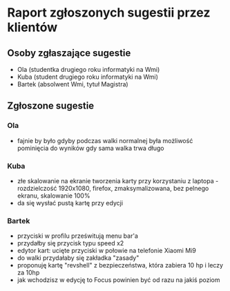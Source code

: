 # Raport zgłoszonych sugestii przez klientów

## Osoby zgłaszające sugestie

* Ola (studentka drugiego roku informatyki na Wmi)
* Kuba (student drugiego roku informatyki na Wmi)
* Bartek (absolwent Wmi, tytuł Magistra)

## Zgłoszone sugestie

### Ola

* fajnie by było gdyby podczas walki normalnej była możliwość pominięcia do wyników gdy sama walka trwa długo

### Kuba

* złe skalowanie na ekranie tworzenia karty przy korzystaniu z laptopa - rozdzielczość 1920x1080, firefox, zmaksymalizowana, bez pelnego ekranu, skalowanie 100%
* da się wysłać pustą kartę przy edycji

### Bartek

* przyciski w profilu prześwitują menu bar'a
* przydałby się przycisk typu speed x2
* edytor kart: ucięte przyciski w połowie na telefonie Xiaomi Mi9
* do walki przydałaby się zakładka "zasady"
* proponuję kartę "revshell" z bezpieczeństwa, która zabiera 10 hp i leczy za 10hp
* jak wchodzisz w edycję to Focus powinien być od razu na jakiś poziom

